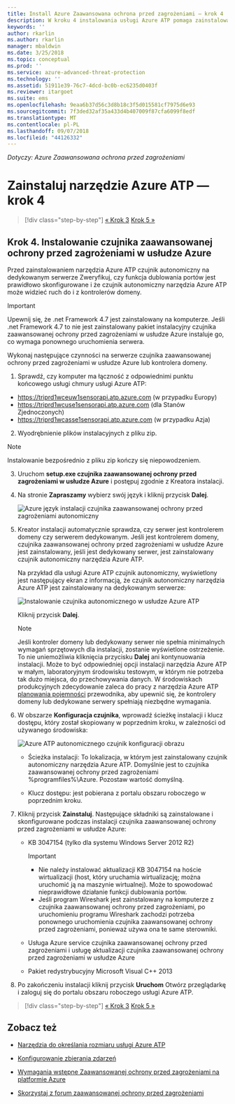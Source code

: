 ```yaml
---
title: Install Azure Zaawansowana ochrona przed zagrożeniami — krok 4 | Dokumentacja firmy Microsoft
description: W kroku 4 instalowania usługi Azure ATP pomaga zainstalować czujnik autonomiczny narzędzia Azure ATP.
keywords: ''
author: rkarlin
ms.author: rkarlin
manager: mbaldwin
ms.date: 3/25/2018
ms.topic: conceptual
ms.prod: ''
ms.service: azure-advanced-threat-protection
ms.technology: ''
ms.assetid: 51911e39-76c7-4dcd-bc0b-ec6235d0403f
ms.reviewer: itargoet
ms.suite: ems
ms.openlocfilehash: 9eaa6b37d56c3d8b18c3f5d015581cf7975d6e93
ms.sourcegitcommit: 7f3ded32af35a433d4b407009f87cfa6099f8edf
ms.translationtype: MT
ms.contentlocale: pl-PL
ms.lasthandoff: 09/07/2018
ms.locfileid: "44126332"
---
```

*Dotyczy: Azure Zaawansowana ochrona przed zagrożeniami*



# <a name="install-azure-atp---step-4"></a>Zainstaluj narzędzie Azure ATP — krok 4

>[!div class="step-by-step"]
[« Krok 3](install-atp-step3.md)
[Krok 5 »](install-atp-step5.md)

## <a name="step-4-install-the-azure-atp-sensor"></a>Krok 4. Instalowanie czujnika zaawansowanej ochrony przed zagrożeniami w usłudze Azure

Przed zainstalowaniem narzędzia Azure ATP czujnik autonomiczny na dedykowanym serwerze Zweryfikuj, czy funkcja dublowania portów jest prawidłowo skonfigurowane i że czujnik autonomiczny narzędzia Azure ATP może widzieć ruch do i z kontrolerów domeny. 


> [!IMPORTANT]
>Upewnij się, że .net Framework 4.7 jest zainstalowany na komputerze. Jeśli .net Framework 4.7 to nie jest zainstalowany pakiet instalacyjny czujnika zaawansowanej ochrony przed zagrożeniami w usłudze Azure instaluje go, co wymaga ponownego uruchomienia serwera.

Wykonaj następujące czynności na serwerze czujnika zaawansowanej ochrony przed zagrożeniami w usłudze Azure lub kontrolera domeny.

1. Sprawdź, czy komputer ma łączność z odpowiednimi punktu końcowego usługi chmury usługi Azure ATP:
  - https://triprd1wceuw1sensorapi.atp.azure.com (w przypadku Europy)  
  - https://triprd1wcuse1sensorapi.atp.azure.com (dla Stanów Zjednoczonych)
  - https://triprd1wcasse1sensorapi.atp.azure.com (w przypadku Azja)

2. Wyodrębnienie plików instalacyjnych z pliku zip. 
> [!NOTE] 
> Instalowanie bezpośrednio z pliku zip kończy się niepowodzeniem.

3.  Uruchom **setup.exe czujnika zaawansowanej ochrony przed zagrożeniami w usłudze Azure** i postępuj zgodnie z Kreatora instalacji.

4.  Na stronie **Zapraszamy** wybierz swój język i kliknij przycisk **Dalej**.

     ![Azure język instalacji czujnika zaawansowanej ochrony przed zagrożeniami autonomiczny](media/sensor-install-language.png)


5.  Kreator instalacji automatycznie sprawdza, czy serwer jest kontrolerem domeny czy serwerem dedykowanym. Jeśli jest kontrolerem domeny, czujnika zaawansowanej ochrony przed zagrożeniami w usłudze Azure jest zainstalowany, jeśli jest dedykowany serwer, jest zainstalowany czujnik autonomiczny narzędzia Azure ATP. 
    
    Na przykład dla usługi Azure ATP czujnik autonomiczny, wyświetlony jest następujący ekran z informacją, że czujnik autonomiczny narzędzia Azure ATP jest zainstalowany na dedykowanym serwerze:
    
    ![Instalowanie czujnika autonomicznego w usłudze Azure ATP](media/sensor-install-deployment-type.png)

    Kliknij przycisk **Dalej**.

    > [!NOTE] 
    > Jeśli kontroler domeny lub dedykowany serwer nie spełnia minimalnych wymagań sprzętowych dla instalacji, zostanie wyświetlone ostrzeżenie. To nie uniemożliwia kliknięcia przycisku **Dalej** ani kontynuowania instalacji. Może to być odpowiedniej opcji instalacji narzędzia Azure ATP w małym, laboratoryjnym środowisku testowym, w którym nie potrzeba tak dużo miejsca, do przechowywania danych. W środowiskach produkcyjnych zdecydowanie zaleca do pracy z narzędzia Azure ATP [planowania pojemności](atp-capacity-planning.md) przewodnika, aby upewnić się, że kontrolery domeny lub dedykowane serwery spełniają niezbędne wymagania.

6.  W obszarze **Konfiguracja czujnika**, wprowadź ścieżkę instalacji i klucz dostępu, który został skopiowany w poprzednim kroku, w zależności od używanego środowiska:

    ![Azure ATP autonomicznego czujnik konfiguracji obrazu](media/sensor-install-config.png)

      - Ścieżka instalacji: To lokalizacja, w którym jest zainstalowany czujnik autonomiczny narzędzia Azure ATP. Domyślnie jest to czujnika zaawansowanej ochrony przed zagrożeniami %programfiles%\Azure. Pozostaw wartość domyślną.

      - Klucz dostępu: jest pobierana z portalu obszaru roboczego w poprzednim kroku.
    
7. Kliknij przycisk **Zainstaluj**. Następujące składniki są zainstalowane i skonfigurowane podczas instalacji czujnika zaawansowanej ochrony przed zagrożeniami w usłudze Azure:

    -   KB 3047154 (tylko dla systemu Windows Server 2012 R2)

        > [!IMPORTANT]
        > -   Nie należy instalować aktualizacji KB 3047154 na hoście wirtualizacji (host, który uruchamia wirtualizację; można uruchomić ją na maszynie wirtualnej). Może to spowodować nieprawidłowe działanie funkcji dublowania portów. 
        > -   Jeśli program Wireshark jest zainstalowany na komputerze z czujnika zaawansowanej ochrony przed zagrożeniami, po uruchomieniu programu Wireshark zachodzi potrzeba ponownego uruchomienia czujnika zaawansowanej ochrony przed zagrożeniami, ponieważ używa ona te same sterowniki.

    -   Usługa Azure service czujnika zaawansowanej ochrony przed zagrożeniami i usługę aktualizacji czujnika zaawansowanej ochrony przed zagrożeniami w usłudze Azure
    -   Pakiet redystrybucyjny Microsoft Visual C++ 2013

8.  Po zakończeniu instalacji kliknij przycisk **Uruchom** Otwórz przeglądarkę i zaloguj się do portalu obszaru roboczego usługi Azure ATP.


>[!div class="step-by-step"]
[« Krok 3](install-atp-step3.md)
[Krok 5 »](install-atp-step5.md)


## <a name="see-also"></a>Zobacz też

- [Narzędzia do określania rozmiaru usługi Azure ATP](http://aka.ms/aatpsizingtool)

- [Konfigurowanie zbierania zdarzeń](configure-event-collection.md)

- [Wymagania wstępne Zaawansowanej ochrony przed zagrożeniami na platformie Azure](atp-prerequisites.md)

- [Skorzystaj z forum zaawansowanej ochrony przed zagrożeniami](https://aka.ms/azureatpcommunity)
